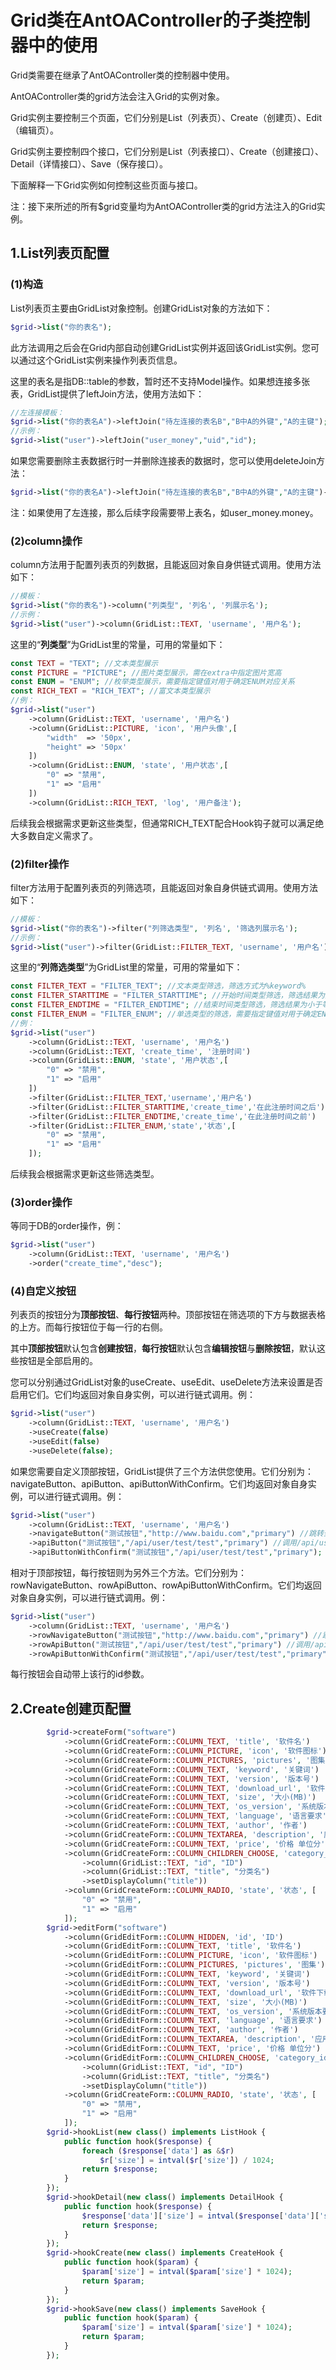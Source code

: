 # Grid类在AntOAController的子类控制器中的使用
Grid类需要在继承了AntOAController类的控制器中使用。

AntOAController类的grid方法会注入Grid的实例对象。

Grid实例主要控制三个页面，它们分别是List（列表页）、Create（创建页）、Edit（编辑页）。

Grid实例主要控制四个接口，它们分别是List（列表接口）、Create（创建接口）、Detail（详情接口）、Save（保存接口）。

下面解释一下Grid实例如何控制这些页面与接口。

注：接下来所述的所有$grid变量均为AntOAController类的grid方法注入的Grid实例。

## 1.List列表页配置
### (1)构造
List列表页主要由GridList对象控制。创建GridList对象的方法如下：
```php
$grid->list("你的表名");
```
此方法调用之后会在Grid内部自动创建GridList实例并返回该GridList实例。您可以通过这个GridList实例来操作列表页信息。

这里的表名是指DB::table的参数，暂时还不支持Model操作。如果想连接多张表，GridList提供了leftJoin方法，使用方法如下：
```php
//左连接模板：
$grid->list("你的表名A")->leftJoin("待左连接的表名B","B中A的外键","A的主键");
//示例：
$grid->list("user")->leftJoin("user_money","uid","id");
```
如果您需要删除主表数据行时一并删除连接表的数据时，您可以使用deleteJoin方法：
```php
$grid->list("你的表名A")->leftJoin("待左连接的表名B","B中A的外键","A的主键")->deleteJoin("待左连接同时删除的表名B","B中A的外键","A的主键");
```
注：如果使用了左连接，那么后续字段需要带上表名，如user_money.money。

### (2)column操作
column方法用于配置列表页的列数据，且能返回对象自身供链式调用。使用方法如下：
```php
//模板：
$grid->list("你的表名")->column("列类型", '列名', '列展示名');
//示例：
$grid->list("user")->column(GridList::TEXT, 'username', '用户名');
```
这里的“**列类型**”为GridList里的常量，可用的常量如下：
```php
const TEXT = "TEXT"; //文本类型展示
const PICTURE = "PICTURE"; //图片类型展示，需在extra中指定图片宽高
const ENUM = "ENUM"; //枚举类型展示，需要指定键值对用于确定ENUM对应关系
const RICH_TEXT = "RICH_TEXT"; //富文本类型展示
//例：
$grid->list("user")
    ->column(GridList::TEXT, 'username', '用户名')
    ->column(GridList::PICTURE, 'icon', '用户头像',[
        "width"  => '50px',
        "height" => '50px'
    ])
    ->column(GridList::ENUM, 'state', '用户状态',[
        "0" => "禁用",
        "1" => "启用"
    ])
    ->column(GridList::RICH_TEXT, 'log', '用户备注');
```
后续我会根据需求更新这些类型，但通常RICH_TEXT配合Hook钩子就可以满足绝大多数自定义需求了。

### (2)filter操作
filter方法用于配置列表页的列筛选项，且能返回对象自身供链式调用。使用方法如下：
```php
//模板：
$grid->list("你的表名")->filter("列筛选类型", '列名', '筛选列展示名');
//示例：
$grid->list("user")->filter(GridList::FILTER_TEXT, 'username', '用户名');
```
这里的“**列筛选类型**”为GridList里的常量，可用的常量如下：
```php
const FILTER_TEXT = "FILTER_TEXT"; //文本类型筛选，筛选方式为%keyword%
const FILTER_STARTTIME = "FILTER_STARTTIME"; //开始时间类型筛选，筛选结果为大于等于该结束时间的行
const FILTER_ENDTIME = "FILTER_ENDTIME"; //结束时间类型筛选，筛选结果为小于等于该结束时间的行
const FILTER_ENUM = "FILTER_ENUM"; //单选类型的筛选，需要指定键值对用于确定ENUM对应关系
//例：
$grid->list("user")
    ->column(GridList::TEXT, 'username', '用户名')
    ->column(GridList::TEXT, 'create_time', '注册时间')
    ->column(GridList::ENUM, 'state', '用户状态',[
        "0" => "禁用",
        "1" => "启用"
    ])
    ->filter(GridList::FILTER_TEXT,'username','用户名')
    ->filter(GridList::FILTER_STARTTIME,'create_time','在此注册时间之后')
    ->filter(GridList::FILTER_ENDTIME,'create_time','在此注册时间之前')
    ->filter(GridList::FILTER_ENUM,'state','状态',[
        "0" => "禁用",
        "1" => "启用"
    ]);
```
后续我会根据需求更新这些筛选类型。

### (3)order操作
等同于DB的order操作，例：
```php
$grid->list("user")
    ->column(GridList::TEXT, 'username', '用户名')
    ->order("create_time","desc");
```

### (4)自定义按钮
列表页的按钮分为**顶部按钮**、**每行按钮**两种。顶部按钮在筛选项的下方与数据表格的上方。而每行按钮位于每一行的右侧。

其中**顶部按钮**默认包含**创建按钮**，**每行按钮**默认包含**编辑按钮**与**删除按钮**，默认这些按钮是全部启用的。

您可以分别通过GridList对象的useCreate、useEdit、useDelete方法来设置是否启用它们。它们均返回对象自身实例，可以进行链式调用。例：
```php
$grid->list("user")
    ->column(GridList::TEXT, 'username', '用户名')
    ->useCreate(false)
    ->useEdit(false)
    ->useDelete(false);
```
如果您需要自定义顶部按钮，GridList提供了三个方法供您使用。它们分别为：navigateButton、apiButton、apiButtonWithConfirm。它们均返回对象自身实例，可以进行链式调用。例：
```php
$grid->list("user")
    ->column(GridList::TEXT, 'username', '用户名')
    ->navigateButton("测试按钮","http://www.baidu.com","primary") //跳转到百度
    ->apiButton("测试按钮","/api/user/test/test","primary") //调用/api/user/test/test接口并对响应JSON根据status字段判定提示msg字段内容
    ->apiButtonWithConfirm("测试按钮","/api/user/test/test","primary"); //与apiButton相同，但调用接口前会要求用户确认
```
相对于顶部按钮，每行按钮则为另外三个方法。它们分别为：rowNavigateButton、rowApiButton、rowApiButtonWithConfirm。它们均返回对象自身实例，可以进行链式调用。例：
```php
$grid->list("user")
    ->column(GridList::TEXT, 'username', '用户名')
    ->rowNavigateButton("测试按钮","http://www.baidu.com","primary") //跳转到百度
    ->rowApiButton("测试按钮","/api/user/test/test","primary") //调用/api/user/test/test接口并对响应JSON根据status字段判定提示msg字段内容
    ->rowApiButtonWithConfirm("测试按钮","/api/user/test/test","primary"); //与rowApiButton相同，但调用接口前会要求用户确认
```
每行按钮会自动带上该行的id参数。

## 2.Create创建页配置
```php
        $grid->createForm("software")
            ->column(GridCreateForm::COLUMN_TEXT, 'title', '软件名')
            ->column(GridCreateForm::COLUMN_PICTURE, 'icon', '软件图标')
            ->column(GridCreateForm::COLUMN_PICTURES, 'pictures', '图集')
            ->column(GridCreateForm::COLUMN_TEXT, 'keyword', '关键词')
            ->column(GridCreateForm::COLUMN_TEXT, 'version', '版本号')
            ->column(GridCreateForm::COLUMN_TEXT, 'download_url', '软件下载地址')
            ->column(GridCreateForm::COLUMN_TEXT, 'size', '大小(MB)')
            ->column(GridCreateForm::COLUMN_TEXT, 'os_version', '系统版本要求')
            ->column(GridCreateForm::COLUMN_TEXT, 'language', '语言要求')
            ->column(GridCreateForm::COLUMN_TEXT, 'author', '作者')
            ->column(GridCreateForm::COLUMN_TEXTAREA, 'description', '应用介绍')
            ->column(GridCreateForm::COLUMN_TEXT, 'price', '价格 单位分')
            ->column(GridCreateForm::COLUMN_CHILDREN_CHOOSE, 'category_id', '所属分类', (new GridList("category"))
                ->column(GridList::TEXT, "id", "ID")
                ->column(GridList::TEXT, "title", "分类名")
                ->setDisplayColumn("title"))
            ->column(GridCreateForm::COLUMN_RADIO, 'state', '状态', [
                "0" => "禁用",
                "1" => "启用"
            ]);
        $grid->editForm("software")
            ->column(GridEditForm::COLUMN_HIDDEN, 'id', 'ID')
            ->column(GridEditForm::COLUMN_TEXT, 'title', '软件名')
            ->column(GridEditForm::COLUMN_PICTURE, 'icon', '软件图标')
            ->column(GridEditForm::COLUMN_PICTURES, 'pictures', '图集')
            ->column(GridEditForm::COLUMN_TEXT, 'keyword', '关键词')
            ->column(GridEditForm::COLUMN_TEXT, 'version', '版本号')
            ->column(GridEditForm::COLUMN_TEXT, 'download_url', '软件下载地址')
            ->column(GridEditForm::COLUMN_TEXT, 'size', '大小(MB)')
            ->column(GridEditForm::COLUMN_TEXT, 'os_version', '系统版本要求')
            ->column(GridEditForm::COLUMN_TEXT, 'language', '语言要求')
            ->column(GridEditForm::COLUMN_TEXT, 'author', '作者')
            ->column(GridEditForm::COLUMN_TEXTAREA, 'description', '应用介绍')
            ->column(GridEditForm::COLUMN_TEXT, 'price', '价格 单位分')
            ->column(GridEditForm::COLUMN_CHILDREN_CHOOSE, 'category_id', '所属分类', (new GridList("category"))
                ->column(GridList::TEXT, "id", "ID")
                ->column(GridList::TEXT, "title", "分类名")
                ->setDisplayColumn("title"))
            ->column(GridCreateForm::COLUMN_RADIO, 'state', '状态', [
                "0" => "禁用",
                "1" => "启用"
            ]);
        $grid->hookList(new class() implements ListHook {
            public function hook($response) {
                foreach ($response['data'] as &$r)
                    $r['size'] = intval($r['size']) / 1024;
                return $response;
            }
        });
        $grid->hookDetail(new class() implements DetailHook {
            public function hook($response) {
                $response['data']['size'] = intval($response['data']['size']) / 1024;
                return $response;
            }
        });
        $grid->hookCreate(new class() implements CreateHook {
            public function hook($param) {
                $param['size'] = intval($param['size'] * 1024);
                return $param;
            }
        });
        $grid->hookSave(new class() implements SaveHook {
            public function hook($param) {
                $param['size'] = intval($param['size'] * 1024);
                return $param;
            }
        });
```
